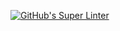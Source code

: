 [![GitHub's Super Linter](https://github.com/ICS2O-Programming-Rory-Mackay/Unit5-02-HTML-ProductOfNumbers/workflows/GitHub's%20Super%20Linter/badge.svg)](https://github.com/ICS2O-Programming-Rory-Mackay/Unit5-02-HTML-ProductOfNumbers/actions)